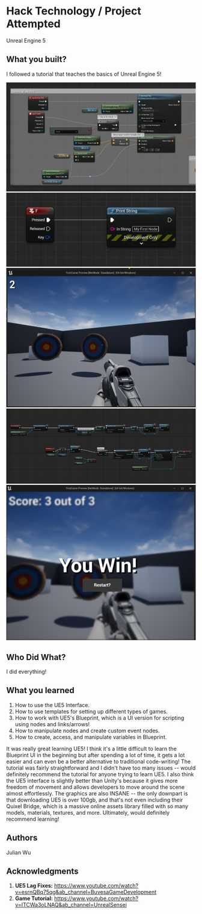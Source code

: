 # Hack Technology / Project Attempted

Unreal Engine 5

## What you built? 

I followed a tutorial that teaches the basics of Unreal Engine 5!

![Screenshot1](imgs/hackSnip01.PNG)
![Screenshot2](imgs/hackSnip02.PNG)
![Screenshot3](imgs/hackSnip03.PNG)
![Screenshot4](imgs/hackSnip04.PNG)
![Screenshot5](imgs/hackSnip05.PNG)


## Who Did What?

I did everything!

## What you learned

1. How to use the UE5 Interface.
2. How to use templates for setting up different types of games.
3. How to work with UE5's Blueprint, which is a UI version for scripting using nodes and links/arrows!
4. How to manipulate nodes and create custom event nodes.
5. How to create, access, and manipulate variables in Blueprint.

It was really great learning UE5! I think it's a little difficult to learn the Blueprint UI in the beginning but after spending a lot of time, it gets a lot easier and can even be a better alternative to traditional code-writing! The tutorial was fairly straightforward and I didn't have too many issues -- would definitely recommend the tutorial for anyone trying to learn UE5. I also think the UE5 interface is slightly better than Unity's because it gives more freedom of movement and allows developers to move around the scene almost effortlessly. The graphics are also INSANE -- the only downpart is that downloading UE5 is over 100gb, and that's not even including their Quixel Bridge, which is a massive online assets library filled with so many models, materials, textures, and more. Ultimately, would definitely recommend learning!

## Authors

Julian Wu

## Acknowledgments

1. __UE5 Lag Fixes:__ https://www.youtube.com/watch?v=esrnQBq75qg&ab_channel=BuvesaGameDevelopment
2. __Game Tutorial:__ https://www.youtube.com/watch?v=ITCWa3oLNAQ&ab_channel=UnrealSensei

